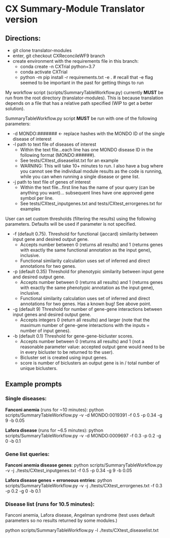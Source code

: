 # CX Summary-Module Translator version

## Directions:

* git clone translator-modules
* enter, git checkout CXReconcileWF9 branch
* create environment with the requirements file in this branch:
	- conda create -n CXTrial python=3.7
	- conda activate CXTrial
	- python -m pip install -r requirements.txt -e .  # recall that -e flag seemed to be important in the past for getting things to run

My workflow script (scripts/SummaryTableWorkflow.py) currently **MUST** be run from the root directory 
(translator-modules). This is because translation depends on a file that has a relative path specified (WIP to get a better solution). 

SummaryTableWorkflow.py script **MUST** be run with one of the following parameters:

* -d MONDO:####### <- replace hashes with the MONDO ID of the single disease of interest
* -l path to text file of diseases of interest 
	- Within the text file...each line has one MONDO disease ID in the following format (MONDO:######). 
	- See tests/CXtest_diseaselist.txt for an example
	- WARNING: This will take 10+ minutes to run. I also have a bug where you cannot see the individual 
		module results as the code is running, while you can when running a single disease or gene 
		list. 
* -j path to text file of genes of interest
	- Within the text file...first line has the name of your query (can be anything you want)...
		subsequent lines have one approved gene symbol per line.
	- See tests/CXtest_inputgenes.txt and tests/CXtest_errorgenes.txt for examples


User can set custom thresholds (filtering the results) using the following parameters. Defaults will be used 
if parameter is not specified. 

* -f (default 0.75). Threshold for functional (jaccard) similarity between input gene and desired output gene. 
	- Accepts number between 0 (returns all results) and 1 (returns genes with exactly the same 
		functional annotation as the input gene), inclusive.
	- Functional similarity calculation uses set of inferred and direct annotations for two genes. 
* -p (default 0.35) Threshold for phenotypic similarity between input gene and desired output gene. 
	- Accepts number between 0 (returns all results) and 1 (returns genes with exactly the same phenotypic 
		annotation as the input gene), inclusive. 
	- Functional similarity calculation uses set of inferred and direct annotations for two genes. 
		Has a known bug! See above point.
* -g (default 9) Threshold for number of gene-gene interactions between input genes and desired output gene. 
	- Accepts integers 0 (return all results) and larger (note that the maximum number of gene-gene 
		interactions with the inputs = number of input genes).
* -b (default 0.1) Threshold for gene-gene-bicluster scores.
	- Accepts number between 0 (returns all results) and 1 (not a reasonable parameter value: accepted 
		output gene would need to be in every bicluster to be returned to the user).  
	- Bicluster set is created using input genes. 
	- score is number of biclusters an output gene is in / total number of unique biclusters.

 
## Example prompts

### Single diseases:

**Fanconi anemia** (runs for ~10 minutes): python scripts/SummaryTableWorkflow.py -v -d MONDO:0019391 -f 0.5 -p 0.34 -g 9 -b 0.05

**Lafora disease** (runs for ~6.5 minutes): python scripts/SummaryTableWorkflow.py -v -d MONDO:0009697 -f 0.3 -p 0.2 -g 0 -b 0.1

### Gene list queries: 

**Fanconi anemia disease genes**: python scripts/SummaryTableWorkflow.py -v -j ./tests/CXtest_inputgenes.txt -f 0.5 -p 0.34 -g 9 -b 0.05

**Lafora disease genes + erroneous entries**: 
python scripts/SummaryTableWorkflow.py -v -j ./tests/CXtest_errorgenes.txt -f 0.3 -p 0.2 -g 0 -b 0.1 

### Disease list (runs for 10.5 minutes):

Fanconi anemia, Lafora disease, Angelman syndrome (test uses default parameters so no results returned by some modules.)
 
python scripts/SummaryTableWorkflow.py -l ./tests/CXtest_diseaselist.txt 
